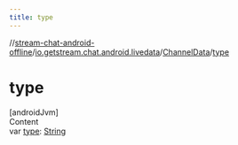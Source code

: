 ```yaml
---
title: type
---
```

//[stream-chat-android-offline](../../../index.md)/[io.getstream.chat.android.livedata](../index.md)/[ChannelData](index.md)/[type](type.md)



# type  
[androidJvm]  
Content  
var [type](type.md): [String](https://kotlinlang.org/api/latest/jvm/stdlib/kotlin/-string/index.html)  



